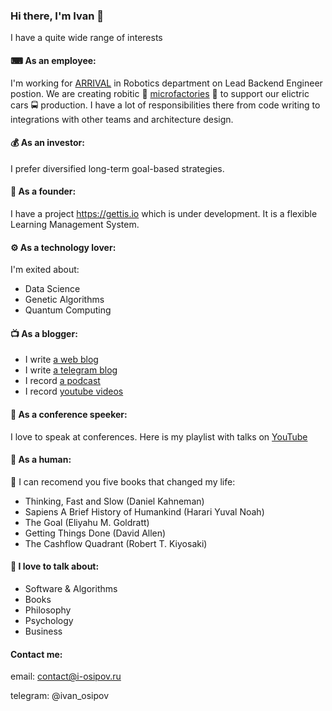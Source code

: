 ### Hi there, I'm Ivan 👋

I have a quite wide range of interests

#### ⌨ As an employee:

I'm working for [ARRIVAL](http://arrival.com/) in Robotics department on Lead Backend Engineer postion. We are creating robitic 🤖 [microfactories](https://arrival.com/?id=4) 🔩 to support our elictric cars 🚍 production. I have a lot of responsibilities there from code writing to integrations with other teams and architecture design.

#### 💰 As an investor:

I prefer diversified long-term goal-based strategies.

#### 🚀 As a founder:

I have a project https://gettis.io which is under development. It is a flexible Learning Management System.

#### ⚙ As a technology lover:

I'm exited about:
- Data Science
- Genetic Algorithms
- Quantum Computing

#### 📺 As a blogger:

- I write [a web blog](http://i-osipov.ru/)
- I write [a telegram blog](https://t.me/from_junior_to_senior)
- I record [a podcast](https://soundcloud.com/k7n8qljmfp5d/tracks) 
- I record [youtube videos](https://www.youtube.com/channel/UCjWTWnMAQOuqK8IgfSUXtDQ)

#### 🎤 As a conference speeker:

I love to speak at conferences. Here is my playlist with talks on [YouTube](https://www.youtube.com/playlist?list=PLj99AnIfpSnOoSHuHDDLqmwYa5v0EixM3)

#### 👨 As a human:

📖 I can recomend you five books that changed my life:

- Thinking, Fast and Slow (Daniel Kahneman)
- Sapiens A Brief History of Humankind (Harari Yuval Noah)
- The Goal (Eliyahu M. Goldratt)
- Getting Things Done (David Allen)
- The Cashflow Quadrant (Robert T. Kiyosaki)

#### 💬 I love to talk about:

- Software & Algorithms
- Books
- Philosophy
- Psychology
- Business

#### Contact me:

email: contact@i-osipov.ru

telegram: @ivan_osipov
